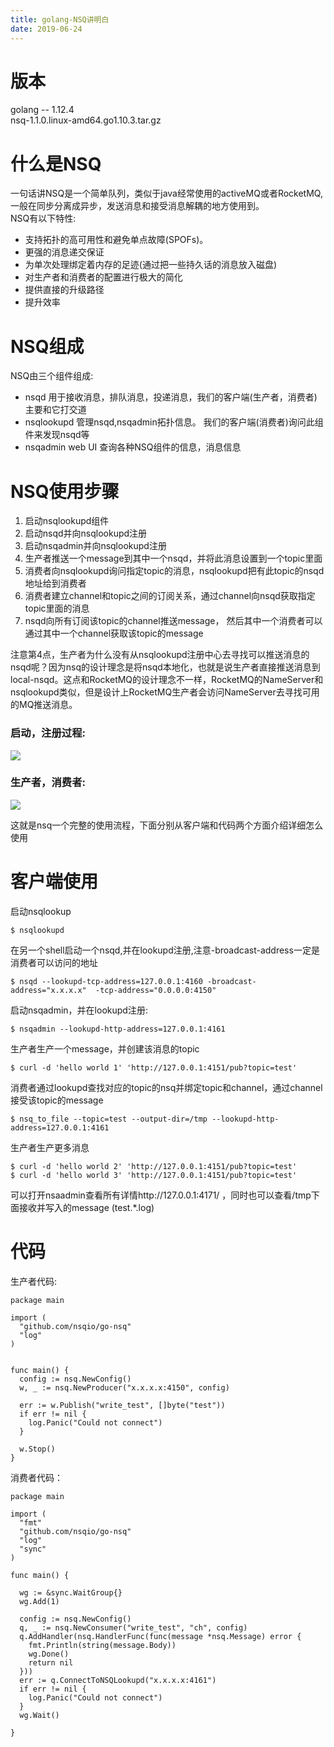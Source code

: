 ```yaml
---
title: golang-NSQ讲明白
date: 2019-06-24
---
```



# 版本  
golang -- 1.12.4   
nsq-1.1.0.linux-amd64.go1.10.3.tar.gz  
  
# 什么是NSQ  
  
一句话讲NSQ是一个简单队列，类似于java经常使用的activeMQ或者RocketMQ,一般在同步分离成异步，发送消息和接受消息解耦的地方使用到。  
NSQ有以下特性:  
  - 支持拓扑的高可用性和避免单点故障(SPOFs)。
  - 更强的消息递交保证  
  - 为单次处理绑定着内存的足迹(通过把一些持久话的消息放入磁盘)  
  - 对生产者和消费者的配置进行极大的简化  
  - 提供直接的升级路径  
  - 提升效率  
  
# NSQ组成  
  
NSQ由三个组件组成:  
  - nsqd 用于接收消息，排队消息，投递消息，我们的客户端(生产者，消费者)主要和它打交道  
  - nsqlookupd 管理nsqd,nsqadmin拓扑信息。 我们的客户端(消费者)询问此组件来发现nsqd等  
  - nsqadmin web UI 查询各种NSQ组件的信息，消息信息  
  
# NSQ使用步骤  
  
1. 启动nsqlookupd组件  
2. 启动nsqd并向nsqlookupd注册  
3. 启动nsqadmin并向nsqlookupd注册  
4. 生产者推送一个message到其中一个nsqd，并将此消息设置到一个topic里面  
5. 消费者向nsqlookupd询问指定topic的消息，nsqlookupd把有此topic的nsqd地址给到消费者  
6. 消费者建立channel和topic之间的订阅关系，通过channel向nsqd获取指定topic里面的消息  
7. nsqd向所有订阅该topic的channel推送message， 然后其中一个消费者可以通过其中一个channel获取该topic的message  
  
注意第4点，生产者为什么没有从nsqlookupd注册中心去寻找可以推送消息的nsqd呢？因为nsq的设计理念是将nsqd本地化，也就是说生产者直接推送消息到local-nsqd。这点和RocketMQ的设计理念不一样，RocketMQ的NameServer和nsqlookupd类似，但是设计上RocketMQ生产者会访问NameServer去寻找可用的MQ推送消息。  
  
### 启动，注册过程:  
![](/assets/images/2019-06-24-golang-nsq-intro/startup.png)  

### 生产者，消费者:  
![](/assets/images/2019-06-24-golang-nsq-intro/producer_consumer.png)  

这就是nsq一个完整的使用流程，下面分别从客户端和代码两个方面介绍详细怎么使用  

# 客户端使用  
启动nsqlookup 

```
$ nsqlookupd

```

在另一个shell启动一个nsqd,并在lookupd注册,注意-broadcast-address一定是消费者可以访问的地址  

```
$ nsqd --lookupd-tcp-address=127.0.0.1:4160 -broadcast-address="x.x.x.x"  -tcp-address="0.0.0.0:4150"
```
启动nsqadmin，并在lookupd注册:  

```
$ nsqadmin --lookupd-http-address=127.0.0.1:4161
```
生产者生产一个message，并创建该消息的topic  

```
$ curl -d 'hello world 1' 'http://127.0.0.1:4151/pub?topic=test'
```
消费者通过lookupd查找对应的topic的nsq并绑定topic和channel，通过channel接受该topic的message 

```
$ nsq_to_file --topic=test --output-dir=/tmp --lookupd-http-address=127.0.0.1:4161
```
生产者生产更多消息  

```
$ curl -d 'hello world 2' 'http://127.0.0.1:4151/pub?topic=test'
$ curl -d 'hello world 3' 'http://127.0.0.1:4151/pub?topic=test'
```
可以打开nsaadmin查看所有详情http://127.0.0.1:4171/ ，同时也可以查看/tmp下面接收并写入的message (test.*.log)  

  
# 代码  
生产者代码:  

```
package main

import (
  "github.com/nsqio/go-nsq"
  "log"
)


func main() {
  config := nsq.NewConfig()
  w, _ := nsq.NewProducer("x.x.x.x:4150", config)

  err := w.Publish("write_test", []byte("test"))
  if err != nil {
    log.Panic("Could not connect")
  }

  w.Stop()
}
```
消费者代码：  

```
package main

import (
  "fmt"
  "github.com/nsqio/go-nsq"
  "log"
  "sync"
)

func main() {

  wg := &sync.WaitGroup{}
  wg.Add(1)

  config := nsq.NewConfig()
  q, _ := nsq.NewConsumer("write_test", "ch", config)
  q.AddHandler(nsq.HandlerFunc(func(message *nsq.Message) error {
    fmt.Println(string(message.Body))
    wg.Done()
    return nil
  }))
  err := q.ConnectToNSQLookupd("x.x.x.x:4161")
  if err != nil {
    log.Panic("Could not connect")
  }
  wg.Wait()

}
```
  

